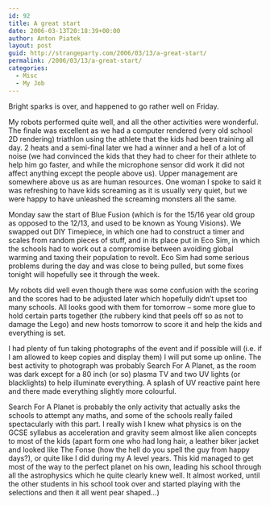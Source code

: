 ```yaml
---
id: 92
title: A great start
date: 2006-03-13T20:18:39+00:00
author: Anton Piatek
layout: post
guid: http://strangeparty.com/2006/03/13/a-great-start/
permalink: /2006/03/13/a-great-start/
categories:
  - Misc
  - My Job
---
```

Bright sparks is over, and happened to go rather well on Friday.

My robots performed quite well, and all the other activities were wonderful. The finale was excellent as we had a computer rendered (very old school 2D rendering) triathlon using the athlete that the kids had been training all day. 2 heats and a semi-final later we had a winner and a hell of a lot of noise (we had convinced the kids that they had to cheer for their athlete to help him go faster, and while the microphone sensor did work it did not affect anything except the people above us). Upper management are somewhere above us as are human resources. One woman I spoke to said it was refreshing to have kids screaming as it is usually very quiet, but we were happy to have unleashed the screaming monsters all the same.

Monday saw the start of Blue Fusion (which is for the 15/16 year old group as opposed to the 12/13, and used to be known as Young Visions). We swapped out DIY Timepiece, in which one had to construct a timer and scales from random pieces of stuff, and in its place put in Eco Sim, in which the schools had to work out a compromise between avoiding global warming and taxing their population to revolt. Eco Sim had some serious problems during the day and was close to being pulled, but some fixes tonight will hopefully see it through the week.

My robots did well even though there was some confusion with the scoring and the scores had to be adjusted later which hopefully didn&#8217;t upset too many schools. All looks good with them for tomorrow &#8211; some more glue to hold certain parts together (the rubbery kind that peels off so as not to damage the Lego) and new hosts tomorrow to score it and help the kids and everything is set.

I had plenty of fun taking photographs of the event and if possible will (i.e. if I am allowed to keep copies and display them) I will put some up online. The best activity to photograph was probably Search For A Planet, as the room was dark except for a 80 inch (or so) plasma TV and two UV lights (or blacklights) to help illuminate everything. A splash of UV reactive paint here and there made everything slightly more colourful.

Search For A Planet is probably the only activity that actually asks the schools to attempt any maths, and some of the schools really failed spectacularly with this part. I really wish I knew what physics is on the GCSE syllabus as acceleration and gravity seem almost like alien concepts to most of the kids (apart form one who had long hair, a leather biker jacket and looked like The Fonse (how the hell do you spell the guy from happy days?), or quite like I did during my A level years. This kid managed to get most of the way to the perfect planet on his own, leading his school through all the astrophysics which he quite clearly knew well. It almost worked, until the other students in his school took over and started playing with the selections and then it all went pear shaped&#8230;)
